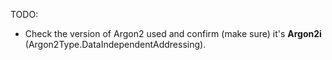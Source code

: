 TODO:

- Check the version of Argon2 used and confirm (make sure) it's **Argon2i** (Argon2Type.DataIndependentAddressing).
